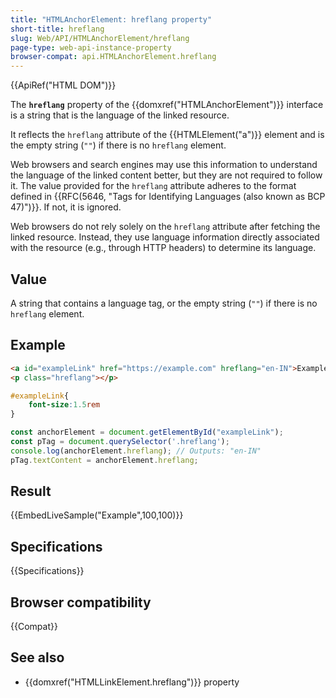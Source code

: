 ```yaml
---
title: "HTMLAnchorElement: hreflang property"
short-title: hreflang
slug: Web/API/HTMLAnchorElement/hreflang
page-type: web-api-instance-property
browser-compat: api.HTMLAnchorElement.hreflang
---
```


{{ApiRef("HTML DOM")}}

The **`hreflang`** property of the {{domxref("HTMLAnchorElement")}} interface is a string that is the language of the linked resource.

It reflects the `hreflang` attribute of the {{HTMLElement("a")}} element and is the empty string (`""`) if there is no `hreflang` element.

Web browsers and search engines may use this information to understand the language of the linked content better, but they are not required to follow it. The value provided for the `hreflang` attribute adheres to the format defined in {{RFC(5646, "Tags for Identifying Languages (also known as BCP 47)")}}. If not, it is ignored.

Web browsers do not rely solely on the `hreflang` attribute after fetching the linked resource. Instead, they use language information directly associated with the resource (e.g., through HTTP headers) to determine its language.

## Value

A string that contains a language tag, or the empty string (`""`) if there is no `hreflang` element.

## Example

```html
<a id="exampleLink" href="https://example.com" hreflang="en-IN">Example Link</a>
<p class="hreflang"></p>
```

```css
#exampleLink{
    font-size:1.5rem
}
```

```js
const anchorElement = document.getElementById("exampleLink");
const pTag = document.querySelector('.hreflang');
console.log(anchorElement.hreflang); // Outputs: "en-IN"
pTag.textContent = anchorElement.hreflang;
```
## Result

{{EmbedLiveSample("Example",100,100)}}

## Specifications

{{Specifications}}

## Browser compatibility

{{Compat}}

## See also

- {{domxref("HTMLLinkElement.hreflang")}} property
